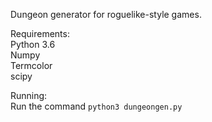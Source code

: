 Dungeon generator for roguelike-style games.

Requirements:  
Python 3.6  
Numpy   
Termcolor  
scipy

Running:  
Run the command `python3 dungeongen.py`
